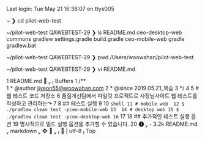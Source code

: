 Last login: Tue May 21 16:38:07 on ttys005

~
❯ cd pilot-web-test

~/pilot-web-test QAWEBTEST-29
❯ ls
README.md       ceo-desktop-web commons         gradlew         settings.gradle
build.gradle    ceo-mobile-web  gradle          gradlew.bat

~/pilot-web-test QAWEBTEST-29
❯ pwd
/Users/woowahan/pilot-web-test

~/pilot-web-test QAWEBTEST-29
❯ vi README.md








 1 README.md                                                         Buffers 
1   /**                                                                         
  1  * @author  jiyeon55@woowahan.com
  2  * @since   2019.05.21_복습
  3  */
  4 
  5 # 웹 테스트 코드 저장소
  6 품질개선팀에서 파일럿 프로젝트로 사장님사이트 웹 테스트를 작성하고 관리하는↷
  7 
  8 ## 테스트 실행
  9 
 10 ``` shell
 11 # mobile web 
 12 $ ./gradlew clean test -pceo-mobile-web
 13 
 14 # desktop web
 15 $ ./gradlew clean test -pceo-desktop-web
 16 ```
 17 
 18 ## 추가적인 테스트 실행 옵션
 19 명시적으로 빌드 실행 옵션을 추가할 수 있습니다.
 20 
 ❶  - 3.2k README.md  markdown  ❖ ⓢ                         | utf-8  Top 

